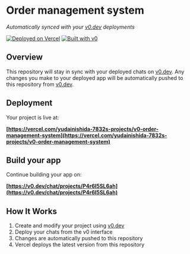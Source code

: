 # Order management system

*Automatically synced with your [v0.dev](https://v0.dev) deployments*

[![Deployed on Vercel](https://img.shields.io/badge/Deployed%20on-Vercel-black?style=for-the-badge&logo=vercel)](https://vercel.com/yudainishida-7832s-projects/v0-order-management-system)
[![Built with v0](https://img.shields.io/badge/Built%20with-v0.dev-black?style=for-the-badge)](https://v0.dev/chat/projects/P4r6I5SL6ah)

## Overview

This repository will stay in sync with your deployed chats on [v0.dev](https://v0.dev).
Any changes you make to your deployed app will be automatically pushed to this repository from [v0.dev](https://v0.dev).

## Deployment

Your project is live at:

**[https://vercel.com/yudainishida-7832s-projects/v0-order-management-system](https://vercel.com/yudainishida-7832s-projects/v0-order-management-system)**

## Build your app

Continue building your app on:

**[https://v0.dev/chat/projects/P4r6I5SL6ah](https://v0.dev/chat/projects/P4r6I5SL6ah)**

## How It Works

1. Create and modify your project using [v0.dev](https://v0.dev)
2. Deploy your chats from the v0 interface
3. Changes are automatically pushed to this repository
4. Vercel deploys the latest version from this repository